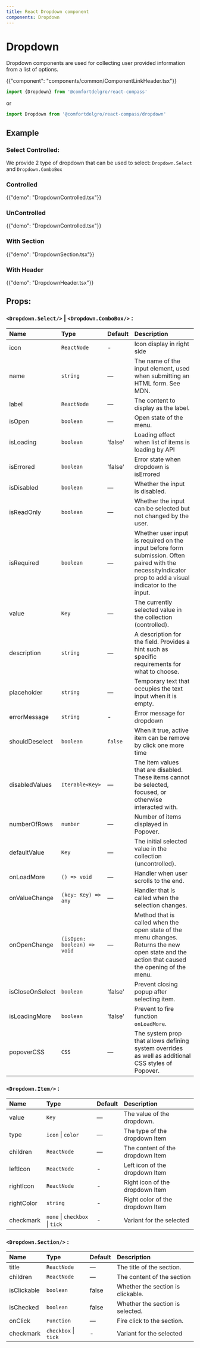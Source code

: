 ```yaml
---
title: React Dropdown component
components: Dropdown
---
```


# Dropdown

<p class="description">Dropdown components are used for collecting user provided information from a list of options.</p>

{{"component": "components/common/ComponentLinkHeader.tsx"}}

```jsx
import {Dropdown} from '@comfortdelgro/react-compass'
```

or

```jsx
import Dropdown from '@comfortdelgro/react-compass/dropdown'
```

## Example

### Select Controlled:

We provide 2 type of dropdown that can be used to select: `Dropdown.Select` and `Dropdown.ComboBox`

### Controlled

{{"demo": "DropdownControlled.tsx"}}

### UnControlled

{{"demo": "DropdownControlled.tsx"}}

### With Section

{{"demo": "DropdownSection.tsx"}}

### With Header

{{"demo": "DropdownHeader.tsx"}}

## Props:

### `<Dropdown.Select/>` | `<Dropdown.ComboBox/>` :

| Name            | Type                        | Default | Description                                                                                                                                               |
| :-------------- | :-------------------------- | :------ | :-------------------------------------------------------------------------------------------------------------------------------------------------------- |
| icon            | `ReactNode`                 | -       | Icon display in right side                                                                                                                                |
| name            | `string`                    | —       | The name of the input element, used when submitting an HTML form. See MDN.                                                                                |
| label           | `ReactNode`                 | —       | The content to display as the label.                                                                                                                      |
| isOpen          | `boolean`                   | —       | Open state of the menu.                                                                                                                                   |
| isLoading       | `boolean`                   | 'false' | Loading effect when list of items is loading by API                                                                                                       |
| isErrored       | `boolean`                   | 'false' | Error state when dropdown is isErrored                                                                                                                    |
| isDisabled      | `boolean`                   | —       | Whether the input is disabled.                                                                                                                            |
| isReadOnly      | `boolean`                   | —       | Whether the input can be selected but not changed by the user.                                                                                            |
| isRequired      | `boolean`                   | —       | Whether user input is required on the input before form submission. Often paired with the necessityIndicator prop to add a visual indicator to the input. |
| value           | `Key`                       | —       | The currently selected value in the collection (controlled).                                                                                              |
| description     | `string`                    | —       | A description for the field. Provides a hint such as specific requirements for what to choose.                                                            |
| placeholder     | `string`                    | —       | Temporary text that occupies the text input when it is empty.                                                                                             |
| errorMessage    | `string`                    | -       | Error message for dropdown                                                                                                                                |
| shouldDeselect  | `boolean`                   | `false` | When it true, active item can be remove by click one more time                                                                                            |
| disabledValues  | `Iterable<Key>`             | —       | The item values that are disabled. These items cannot be selected, focused, or otherwise interacted with.                                                 |
| numberOfRows    | `number`                    | —       | Number of items displayed in Popover.                                                                                                                     |
| defaultValue    | `Key`                       | —       | The initial selected value in the collection (uncontrolled).                                                                                              |
| onLoadMore      | `() => void`                | —       | Handler when user scrolls to the end.                                                                                                                     |
| onValueChange   | `(key: Key) => any`         | —       | Handler that is called when the selection changes.                                                                                                        |
| onOpenChange    | `(isOpen: boolean) => void` | —       | Method that is called when the open state of the menu changes. Returns the new open state and the action that caused the opening of the menu.             |
| isCloseOnSelect | `boolean`                   | 'false' | Prevent closing popup after selecting item.                                                                                                               |
| isLoadingMore   | `boolean`                   | 'false' | Prevent to fire function `onLoadMore`.                                                                                                                    |
| popoverCSS      | `CSS`                       | —       | The system prop that allows defining system overrides as well as additional CSS styles of Popover.                                                        |

### `<Dropdown.Item/>` :

| Name       | Type                           | Default | Description                      |
| :--------- | :----------------------------- | :------ | :------------------------------- |
| value      | `Key`                          | —       | The value of the dropdown.       |
| type       | `icon` \| `color`              | —       | The type of the dropdown Item    |
| children   | `ReactNode`                    | —       | The content of the dropdown Item |
| leftIcon   | `ReactNode`                    | -       | Left icon of the dropdown Item   |
| rightIcon  | `ReactNode`                    | -       | Right icon of the dropdown Item  |
| rightColor | `string`                       | -       | Right color of the dropdown Item |
| checkmark  | `none` \| `checkbox` \| `tick` | -       | Variant for the selected         |

### `<Dropdown.Section/>` :

| Name        | Type                 | Default | Description                       |
| :---------- | :------------------- | :------ | :-------------------------------- |
| title       | `ReactNode`          | —       | The title of the section.         |
| children    | `ReactNode`          | —       | The content of the section        |
| isClickable | `boolean`            | false   | Whether the section is clickable. |
| isChecked   | `boolean`            | false   | Whether the section is selected.  |
| onClick     | `Function`           | —       | Fire click to the section.        |
| checkmark   | `checkbox` \| `tick` | -       | Variant for the selected          |
